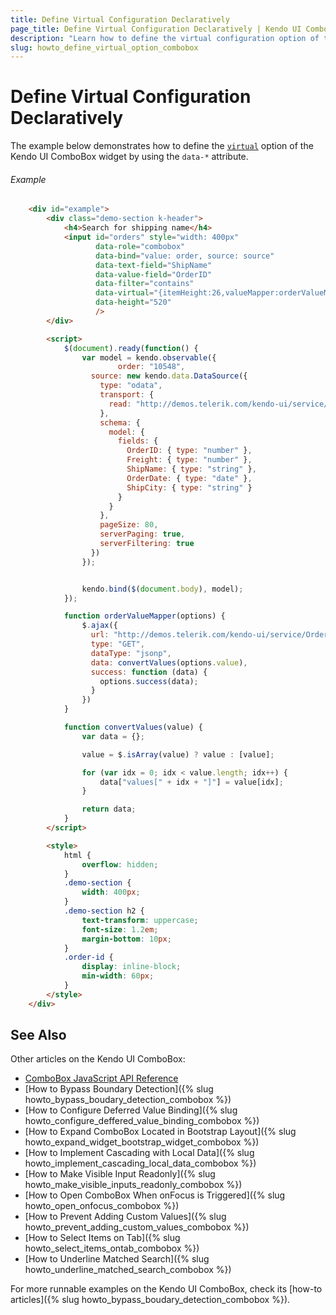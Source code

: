 ```yaml
---
title: Define Virtual Configuration Declaratively
page_title: Define Virtual Configuration Declaratively | Kendo UI ComboBox
description: "Learn how to define the virtual configuration option of the Kendo UI ComboBox widget declaratively."
slug: howto_define_virtual_option_combobox
---
```


# Define Virtual Configuration Declaratively

The example below demonstrates how to define the [`virtual`](/api/javascript/ui/combobox#configuration-virtual) option of the Kendo UI ComboBox widget by using the `data-*` attribute.

###### Example

```html
    <div id="example">
        <div class="demo-section k-header">
            <h4>Search for shipping name</h4>
            <input id="orders" style="width: 400px"
                   data-role="combobox"
                   data-bind="value: order, source: source"
                   data-text-field="ShipName"
                   data-value-field="OrderID"
                   data-filter="contains"
                   data-virtual="{itemHeight:26,valueMapper:orderValueMapper}"
                   data-height="520"
                   />
        </div>

        <script>
            $(document).ready(function() {
                var model = kendo.observable({
                        order: "10548",
                  source: new kendo.data.DataSource({
                    type: "odata",
                    transport: {
                      read: "http://demos.telerik.com/kendo-ui/service/Northwind.svc/Orders"
                    },
                    schema: {
                      model: {
                        fields: {
                          OrderID: { type: "number" },
                          Freight: { type: "number" },
                          ShipName: { type: "string" },
                          OrderDate: { type: "date" },
                          ShipCity: { type: "string" }
                        }
                      }
                    },
                    pageSize: 80,
                    serverPaging: true,
                    serverFiltering: true
                  })
                });


                kendo.bind($(document.body), model);
            });

            function orderValueMapper(options) {
                $.ajax({
                  url: "http://demos.telerik.com/kendo-ui/service/Orders/ValueMapper",
                  type: "GET",
                  dataType: "jsonp",
                  data: convertValues(options.value),
                  success: function (data) {
                    options.success(data);
                  }
                })
            }

            function convertValues(value) {
                var data = {};

                value = $.isArray(value) ? value : [value];

                for (var idx = 0; idx < value.length; idx++) {
                    data["values[" + idx + "]"] = value[idx];
                }

                return data;
            }
        </script>

        <style>
            html {
                overflow: hidden;
            }
            .demo-section {
                width: 400px;
            }
            .demo-section h2 {
                text-transform: uppercase;
                font-size: 1.2em;
                margin-bottom: 10px;
            }
            .order-id {
                display: inline-block;
                min-width: 60px;
            }
        </style>
    </div>
```

## See Also

Other articles on the Kendo UI ComboBox:

* [ComboBox JavaScript API Reference](/api/javascript/ui/combobox)
* [How to Bypass Boundary Detection]({% slug howto_bypass_boudary_detection_combobox %})
* [How to Configure Deferred Value Binding]({% slug howto_configure_deffered_value_binding_combobox %})
* [How to Expand ComboBox Located in Bootstrap Layout]({% slug howto_expand_widget_bootstrap_widget_combobox %})
* [How to Implement Cascading with Local Data]({% slug howto_implement_cascading_local_data_combobox %})
* [How to Make Visible Input Readonly]({% slug howto_make_visible_inputs_readonly_combobox %})
* [How to Open ComboBox When onFocus is Triggered]({% slug howto_open_onfocus_combobox %})
* [How to Prevent Adding Custom Values]({% slug howto_prevent_adding_custom_values_combobox %})
* [How to Select Items on Tab]({% slug howto_select_items_ontab_combobox %})
* [How to Underline Matched Search]({% slug howto_underline_matched_search_combobox %})

For more runnable examples on the Kendo UI ComboBox, check its [how-to articles]({% slug howto_bypass_boudary_detection_combobox %}).
